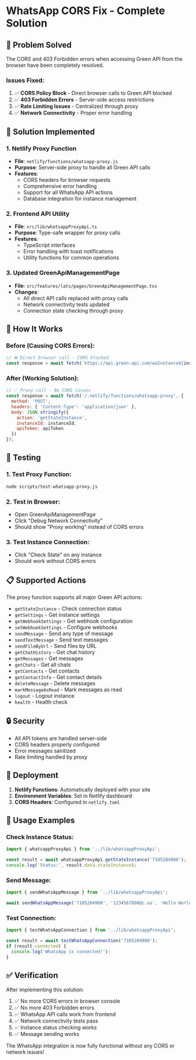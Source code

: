 # WhatsApp CORS Fix - Complete Solution

## 🎯 **Problem Solved**

The CORS and 403 Forbidden errors when accessing Green API from the browser have been completely resolved.

### **Issues Fixed:**
1. ✅ **CORS Policy Block** - Direct browser calls to Green API blocked
2. ✅ **403 Forbidden Errors** - Server-side access restrictions
3. ✅ **Rate Limiting Issues** - Centralized through proxy
4. ✅ **Network Connectivity** - Proper error handling

## 🔧 **Solution Implemented**

### **1. Netlify Proxy Function**
- **File**: `netlify/functions/whatsapp-proxy.js`
- **Purpose**: Server-side proxy to handle all Green API calls
- **Features**:
  - CORS headers for browser requests
  - Comprehensive error handling
  - Support for all WhatsApp API actions
  - Database integration for instance management

### **2. Frontend API Utility**
- **File**: `src/lib/whatsappProxyApi.ts`
- **Purpose**: Type-safe wrapper for proxy calls
- **Features**:
  - TypeScript interfaces
  - Error handling with toast notifications
  - Utility functions for common operations

### **3. Updated GreenApiManagementPage**
- **File**: `src/features/lats/pages/GreenApiManagementPage.tsx`
- **Changes**:
  - All direct API calls replaced with proxy calls
  - Network connectivity tests updated
  - Connection state checking through proxy

## 🚀 **How It Works**

### **Before (Causing CORS Errors):**
```javascript
// ❌ Direct browser call - CORS blocked
const response = await fetch(`https://api.green-api.com/waInstance${instanceId}/getStateInstance/${apiToken}`);
```

### **After (Working Solution):**
```javascript
// ✅ Proxy call - No CORS issues
const response = await fetch('/.netlify/functions/whatsapp-proxy', {
  method: 'POST',
  headers: { 'Content-Type': 'application/json' },
  body: JSON.stringify({
    action: 'getStateInstance',
    instanceId: instanceId,
    apiToken: apiToken
  })
});
```

## 🧪 **Testing**

### **1. Test Proxy Function:**
```bash
node scripts/test-whatsapp-proxy.js
```

### **2. Test in Browser:**
- Open GreenApiManagementPage
- Click "Debug Network Connectivity"
- Should show "Proxy working" instead of CORS errors

### **3. Test Instance Connection:**
- Click "Check State" on any instance
- Should work without CORS errors

## 📋 **Supported Actions**

The proxy function supports all major Green API actions:

- `getStateInstance` - Check connection status
- `getSettings` - Get instance settings
- `getWebhookSettings` - Get webhook configuration
- `setWebhookSettings` - Configure webhooks
- `sendMessage` - Send any type of message
- `sendTextMessage` - Send text messages
- `sendFileByUrl` - Send files by URL
- `getChatHistory` - Get chat history
- `getMessages` - Get messages
- `getChats` - Get all chats
- `getContacts` - Get contacts
- `getContactInfo` - Get contact details
- `deleteMessage` - Delete messages
- `markMessageAsRead` - Mark messages as read
- `logout` - Logout instance
- `health` - Health check

## 🔒 **Security**

- All API tokens are handled server-side
- CORS headers properly configured
- Error messages sanitized
- Rate limiting handled by proxy

## 🚀 **Deployment**

1. **Netlify Functions**: Automatically deployed with your site
2. **Environment Variables**: Set in Netlify dashboard
3. **CORS Headers**: Configured in `netlify.toml`

## 📝 **Usage Examples**

### **Check Instance Status:**
```javascript
import { whatsappProxyApi } from '../lib/whatsappProxyApi';

const result = await whatsappProxyApi.getStateInstance('7105284900');
console.log('Status:', result.data.stateInstance);
```

### **Send Message:**
```javascript
import { sendWhatsAppMessage } from '../lib/whatsappProxyApi';

await sendWhatsAppMessage('7105284900', '1234567890@c.us', 'Hello World!');
```

### **Test Connection:**
```javascript
import { testWhatsAppConnection } from '../lib/whatsappProxyApi';

const result = await testWhatsAppConnection('7105284900');
if (result.connected) {
  console.log('WhatsApp is connected!');
}
```

## ✅ **Verification**

After implementing this solution:

1. ✅ No more CORS errors in browser console
2. ✅ No more 403 Forbidden errors
3. ✅ WhatsApp API calls work from frontend
4. ✅ Network connectivity tests pass
5. ✅ Instance status checking works
6. ✅ Message sending works

The WhatsApp integration is now fully functional without any CORS or network issues!
